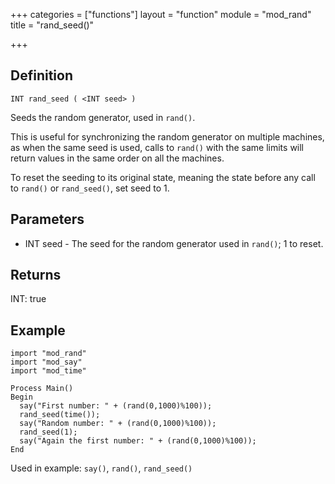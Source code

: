 +++
categories = ["functions"]
layout = "function"
module = "mod_rand"
title = "rand_seed()"

+++

## Definition

    INT rand_seed ( <INT seed> )

Seeds the random generator, used in `rand()`.

This is useful for synchronizing the random generator on multiple machines, as when the same seed is used, calls to `rand()` with the same limits will return values in the same order on all the machines.

To reset the seeding to its original state, meaning the state before any call to `rand()` or `rand_seed()`, set seed to 1.

## Parameters

- INT seed  - The seed for the random generator used in `rand()`; 1 to reset.

## Returns

INT: true

## Example

```
import "mod_rand"
import "mod_say"
import "mod_time"

Process Main()
Begin
  say("First number: " + (rand(0,1000)%100));
  rand_seed(time());
  say("Random number: " + (rand(0,1000)%100));
  rand_seed(1);
  say("Again the first number: " + (rand(0,1000)%100));
End
```

Used in example: `say()`, `rand()`, `rand_seed()`
